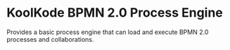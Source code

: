 # KoolKode BPMN 2.0 Process Engine

Provides a basic process engine that can load and execute BPMN 2.0 processes and collaborations.
